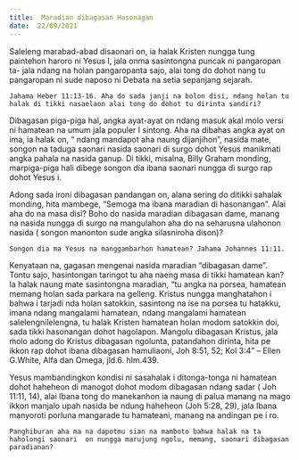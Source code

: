 ```yaml
---
title:  Maradian dibagasan Hasonagan
date:  22/09/2021
---
```


Saleleng marabad-abad disaonari on, ia halak Kristen nungga tung paintehon haroro ni Yesus I, jala onma sasintongna puncak ni pangaropan ta- jala ndang na holan pangaropanta sajo, alai tong do dohot nang tu pangaropan ni sude naposo ni Debata na setia sepanjang sejarah.

`Jahama Heber 11:13-16. Aha do sada janji na bolon disi, ndang holan tu halak di tikki nasaelaon alai tong do dohot tu dirinta sandiri?`

Dibagasan piga-piga hal, angka ayat-ayat on ndang masuk akal molo versi ni hamatean na umum jala populer I sintong. Aha na dibahas angka ayat on ima, ia halak on, “ ndang mandapot aha naung dijanjihon”, nasida mate, songon na taduga saonari nasida saonari di surgo dohot Yesus manikmati angka pahala na nasida ganup. Di tikki, misalna, Billy Graham monding, marpiga-piga hali dibege songon dia ibana saonari nungga di surgo rap dohot Yesus i.

Adong sada ironi dibagasan pandangan on, alana sering do ditikki sahalak monding, hita mambege, “Semoga ma ibana maradian di hasonangan”. Alai aha do na masa disi? Boho do nasida maradian dibagasan dame, manang na nasida nungga di surgo na mangulahon aha do na seharusna ulahonon nasida ( songon manonton sude angka silasniroha dison)?

`Songon dia ma Yesus na manggambarhon hamatean? Jahama Johannes 11:11.`

Kenyataan na, gagasan mengenai nasida maradian “dibagasan dame”. Tontu sajo, hasintongan taringot tu aha naeng masa di tikki hamatean kan? Ia halak naung mate sasintongna maradian, “tu angka na porsea, hamatean memang holan sada parkara na gelleng. Kristus nungga manghatahon i bahwa i tarjadi nda holan satokkin, sasintong na ise na porsea tu hatakku, imana ndang mangalami hamatean, ndang mangalami hamatean salelengnilelengna, tu halak Kristen hamatean holan modom satokkin doi, sada tikki hasonangan dohot hagolapon. Mangolu dibagasan Kristus, jala molo adong do Kristus dibagasan ngolunta, patandahon dirinta, hita pe ikkon rap dohot ibana dibagasan hamuliaoni, Joh 8:51, 52; Kol 3:4” – Ellen G.White, Alfa dan Omega, jld.6. hlm.439.

Yesus mambandingkon kondisi ni sasahalak i ditonga-tonga ni hamatean dohot haheheon di manogot dohot modom dibagasan ndang sadar ( Joh 11:11, 14), alai Ibana tong do manekanhon ia naung di palua manang na mago ikkon manjalo upah nasida be ndung haheheon (Joh 5:28, 29), jala Ibana manyoroti porluna mangarade tu hamateani, manang na andingan pe i ro.

`Panghiburan aha ma na dapotmu sian na mamboto bahwa halak na ta haholongi saonari  on nungga marujung ngolu, memang, saonari dibagasan paradianan?`